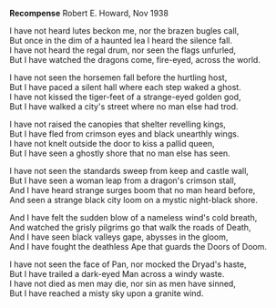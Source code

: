 **Recompense**
Robert E. Howard, Nov 1938

I have not heard lutes beckon me, nor the brazen bugles call,\
But once in the dim of a haunted lea I heard the silence fall.\
I have not heard the regal drum, nor seen the flags unfurled,\
But I have watched the dragons come, fire-eyed, across the world.

I have not seen the horsemen fall before the hurtling host,\
But I have paced a silent hall where each step waked a ghost.\
I have not kissed the tiger-feet of a strange-eyed golden god,\
But I have walked a city's street where no man else had trod.

I have not raised the canopies that shelter revelling kings,\
But I have fled from crimson eyes and black unearthly wings.\
I have not knelt outside the door to kiss a pallid queen,\
But I have seen a ghostly shore that no man else has seen.

I have not seen the standards sweep from keep and castle wall,\
But I have seen a woman leap from a dragon's crimson stall,\
And I have heard strange surges boom that no man heard before,\
And seen a strange black city loom on a mystic night-black shore.

And I have felt the sudden blow of a nameless wind's cold breath,\
And watched the grisly pilgrims go that walk the roads of Death,\
And I have seen black valleys gape, abysses in the gloom,\
And I have fought the deathless Ape that guards the Doors of Doom.

I have not seen the face of Pan, nor mocked the Dryad's haste,\
But I have trailed a dark-eyed Man across a windy waste.\
I have not died as men may die, nor sin as men have sinned,\
But I have reached a misty sky upon a granite wind.